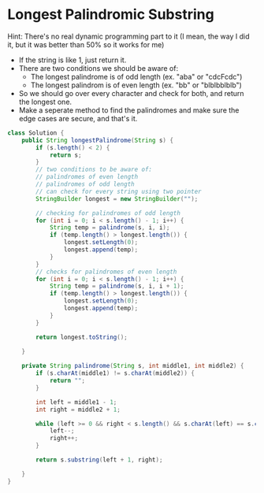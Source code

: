 # Longest Palindromic Substring

Hint: There's no real dynamic programming part to it (I mean, the way I did it, but it was better than 50% so it works for me)

- If the string is like 1, just return it.
- There are two conditions we should be aware of:
    - The longest palindrome is of odd length (ex. "aba" or "cdcFcdc")
    - The longest palindrom is of even length (ex. "bb" or "blblbblblb")
- So we should go over every character and check for both, and return the longest one.
- Make a seperate method to find the palindromes and make sure the edge cases are secure, and that's it.


``` java
class Solution {
    public String longestPalindrome(String s) {
        if (s.length() < 2) {
            return s;
        }
        // two conditions to be aware of:
        // palindromes of even length
        // palindromes of odd length
        // can check for every string using two pointer
        StringBuilder longest = new StringBuilder("");

        // checking for palindromes of odd length
        for (int i = 0; i < s.length() - 1; i++) {
            String temp = palindrome(s, i, i);
            if (temp.length() > longest.length()) {
                longest.setLength(0);
                longest.append(temp);
            }
        }
        // checks for palindromes of even length
        for (int i = 0; i < s.length() - 1; i++) {
            String temp = palindrome(s, i, i + 1);
            if (temp.length() > longest.length()) {
                longest.setLength(0);
                longest.append(temp);
            }
        }

        return longest.toString();
        
    }

    private String palindrome(String s, int middle1, int middle2) {
        if (s.charAt(middle1) != s.charAt(middle2)) {
            return "";
        }

        int left = middle1 - 1;
        int right = middle2 + 1;

        while (left >= 0 && right < s.length() && s.charAt(left) == s.charAt(right)) {
            left--;
            right++;
        }

        return s.substring(left + 1, right);

    }
}
